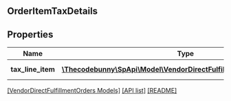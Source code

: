 ## OrderItemTaxDetails

## Properties

Name | Type | Description | Notes
------------ | ------------- | ------------- | -------------
**tax_line_item** | [**\Thecodebunny\SpApi\Model\VendorDirectFulfillmentOrders\TaxDetails[]**](TaxDetails.md) | A list of tax line items. | [optional]

[[VendorDirectFulfillmentOrders Models]](../) [[API list]](../../Api) [[README]](../../../README.md)
